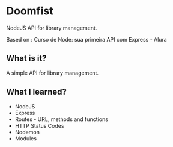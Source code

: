 # Doomfist

NodeJS API for library management.

Based on : Curso de Node: sua primeira API com Express - Alura

## What is it?

A simple API for library management.

## What I learned?

- NodeJS
- Express
- Routes - URL, methods and functions
- HTTP Status Codes
- Nodemon
- Modules
